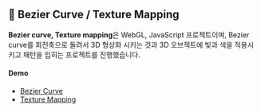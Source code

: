 <h2>🎉 Bezier Curve / Texture Mapping</h2>
<p><strong>Bezier curve, Texture mapping</strong>은 WebGL, JavaScript 프로젝트이며, Bezier curve를 회전축으로 돌려서 3D 형상화 시키는 것과 3D 오브젝트에 빛과 색을 적용시키고 패턴을 입히는 프로젝트를 진행했습니다.</p><h4>Demo</h4><ul><li><a href='https://codepen.io/donghakang/pen/QWqrJQY'>Bezier Curve</a></li><li><a href='https://codepen.io/donghakang/pen/qBPYQKR'>Texture Mapping</a></li></ul>